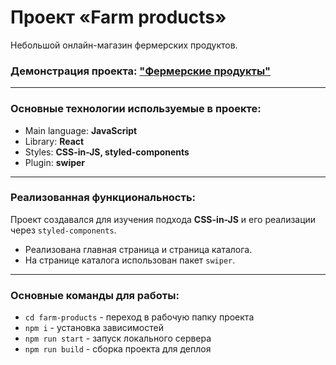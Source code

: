 # Проект «Farm products»

Небольшой онлайн-магазин фермерских продуктов.

### Демонстрация проекта: ["Фермерские продукты"](https://farm-products-deploy.netlify.app/)

---

### Основные технологии используемые в проекте:
* Main language: **JavaScript**
* Library: **React**
* Styles: **CSS-in-JS, styled-components**
* Plugin: **swiper**

---

### Реализованная функциональность:

Проект создавался для изучения подхода **CSS-in-JS** и его реализации через `styled-components`.

* Реализована главная страница и страница каталога.
* На странице каталога использован пакет `swiper`.

---

### Основные команды для работы:
* `cd farm-products` - переход в рабочую папку проекта
* `npm i` - установка зависимостей
* `npm run start` - запуск локального сервера
* `npm run build` - сборка проекта для деплоя
